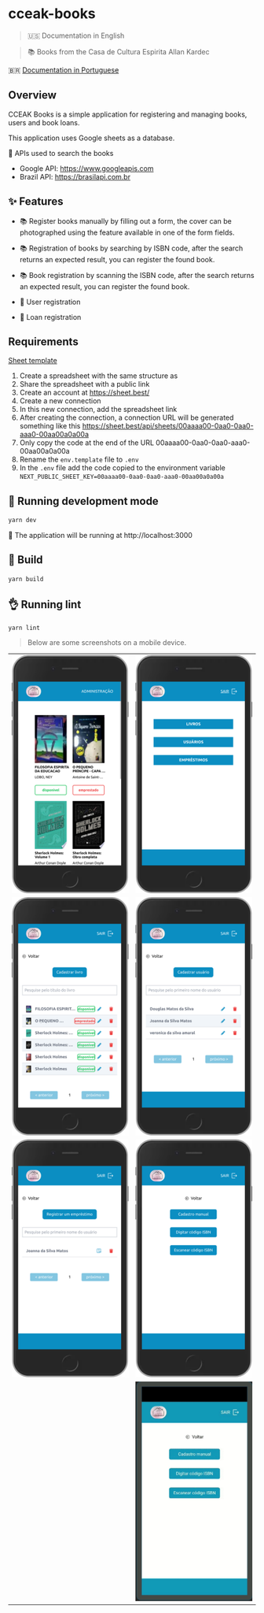 # cceak-books
> 🇺🇸 Documentation in English

> 📚 Books from the Casa de Cultura Espirita Allan Kardec

🇧🇷 [Documentation in Portuguese](./docs/README_PT_BR.md)


## Overview

CCEAK Books is a simple application for registering and managing books, users and book loans.

This application uses Google sheets as a database.

📡 APIs used to search the books
- Google API: https://www.googleapis.com
- Brazil API: https://brasilapi.com.br

## ✨ Features
- 📚 Register books manually by filling out a form, the cover can be photographed using the feature available in one of the form fields.

- 📚 Registration of books by searching by ISBN code, after the search returns an expected result, you can register the found book.

- 📚 Book registration by scanning the ISBN code, after the search returns an expected result, you can register the found book.

- 🙅 User registration

- 🎁 Loan registration


## Requirements

<a href="./docs/sheets_template.xlsx" download>
    Sheet template
</a>

1. Create a spreadsheet with the same structure as
2. Share the spreadsheet with a public link
3. Create an account at https://sheet.best/
4. Create a new connection
5. In this new connection, add the spreadsheet link
6. After creating the connection, a connection URL will be generated something like this https://sheet.best/api/sheets/00aaaa00-0aa0-0aa0-aaa0-00aa00a0a00a
7. Only copy the code at the end of the URL 00aaaa00-0aa0-0aa0-aaa0-00aa00a0a00a
8. Rename the `env.template` file to `.env`
9. In the `.env` file add the code copied to the environment variable `NEXT_PUBLIC_SHEET_KEY=00aaaa00-0aa0-0aa0-aaa0-00aa00a0a00a`


## 🚀 Running development mode
```bash
yarn dev
```
🚀 The application will be running at http://localhost:3000

## 👷 Build
```bash
yarn build
```

## 👌 Running lint
```bash
yarn lint
```

> Below are some screenshots on a mobile device.

<table>
    <thead></thead>
    <tbody>
        <tr>
            <td>
                <img src="./docs/books-list.png" />
            </td>
            <td>
                <img src="./docs/admin.png" />
            </td>
        </tr>
        <tr>
            <td>
                <img src="./docs/admin-books.png" />
            </td>
            <td>
                <img src="./docs/admin-users.png" />
            </td>
        </tr>
        <tr>
            <td>
                <img src="./docs/admin-lends.png" />
            </td>
            <td>
                <img src="./docs/books-registration.png" />
            </td>
            </tr>
        </td>
        <td>
             <td>
                <img src="./docs/scanner.gif" />
            </td>
        </tr>
    </tbody>
</table>